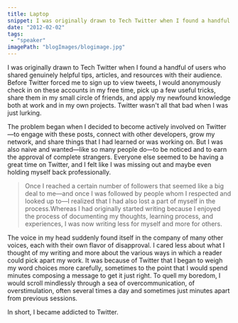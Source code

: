```yaml
---
title: Laptop
snippet: I was originally drawn to Tech Twitter when I found a handful of users who shared genuinely helpful tips, articles, and resources with their audience. Before Twitter forced me to sign up to view tweets.
date: "2012-02-02"
tags:
 - "speaker"
imagePath: "blogImages/blogimage.jpg"
---
```


I was originally drawn to Tech Twitter when I found a handful of users who shared genuinely helpful tips, articles, and resources with their audience. Before Twitter forced me to sign up to view tweets, I would anonymously check in on these accounts in my free time, pick up a few useful tricks, share them in my small circle of friends, and apply my newfound knowledge both at work and in my own projects. Twitter wasn't all that bad when I was just lurking.

The problem began when I decided to become actively involved on Twitter—to engage with these posts, connect with other developers, grow my network, and share things that I had learned or was working on. But I was also naive and wanted—like so many people do—to be noticed and to earn the approval of complete strangers. Everyone else seemed to be having a great time on Twitter, and I felt like I was missing out and maybe even holding myself back professionally.

> Once I reached a certain number of followers that seemed like a big deal to me—and once I was followed by people whom I respected and looked up to—I realized that I had also lost a part of myself in the process.Whereas I had originally started writing because I enjoyed the process of documenting my thoughts, learning process, and experiences, I was now writing less for myself and more for others.

The voice in my head suddenly found itself in the company of many other voices, each with their own flavor of disapproval. I cared less about what I thought of my writing and more about the various ways in which a reader could pick apart my work. It was because of Twitter that I began to weigh my word choices more carefully, sometimes to the point that I would spend minutes composing a message to get it just right. To quell my boredom, I would scroll mindlessly through a sea of overcommunication, of overstimulation, often several times a day and sometimes just minutes apart from previous sessions.

In short, I became addicted to Twitter.
